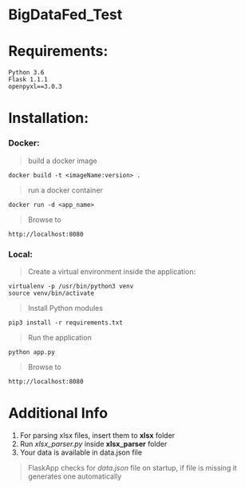 # BigDataFed_Test
# Requirements:
```
Python 3.6
Flask 1.1.1
openpyxl==3.0.3
```

# Installation:
### Docker:
> build a docker image
```
docker build -t <imageName:version> .
```
> run a docker container
```
docker run -d <app_name>
```
> Browse to 
```
http://localhost:8080
```

### Local:

> Create a virtual environment inside the application:
```
virtualenv -p /usr/bin/python3 venv    
source venv/bin/activate
```

> Install Python modules
```
pip3 install -r requirements.txt 
```

> Run the application
```
python app.py
```

> Browse to 
```
http://localhost:8080
```

# Additional Info
1. For parsing xlsx files, insert them to **xlsx** folder
2. Run *xlsx_parser.py* inside **xlsx_parser** folder
3. Your data is available in data.json file

> FlaskApp checks for *data.json* file on startup, 
> if file is missing it generates one automatically

